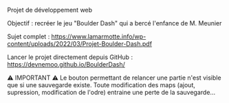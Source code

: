 Projet de développement web

Objectif : recréer le jeu "Boulder Dash" qui a bercé l'enfance de M. Meunier

Sujet complet : https://www.lamarmotte.info/wp-content/uploads/2022/03/Projet-Boulder-Dash.pdf

Lancer le projet directement depuis GitHub : https://devnemoo.github.io/BoulderDash/

⚠ IMPORTANT ⚠
Le bouton permettant de relancer une partie n'est visible que si une sauvegarde existe.
Toute modification des maps (ajout, supression, modification de l'odre) entraine une perte de la sauvegarde...